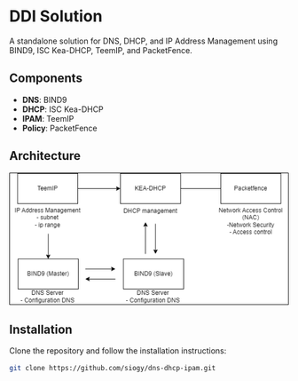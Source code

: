 # DDI Solution

A standalone solution for DNS, DHCP, and IP Address Management using BIND9, ISC Kea-DHCP, TeemIP, and PacketFence.

## Components

- **DNS**: BIND9
- **DHCP**: ISC Kea-DHCP
- **IPAM**: TeemIP
- **Policy**: PacketFence

## Architecture

![Architecture](images/Picture2.png)

## Installation

Clone the repository and follow the installation instructions:

```bash
git clone https://github.com/siogy/dns-dhcp-ipam.git
